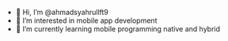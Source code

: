 - 👋 Hi, I’m @ahmadsyahrullft9
- 👀 I’m interested in mobile app development
- 🌱 I’m currently learning mobile programming native and hybrid
